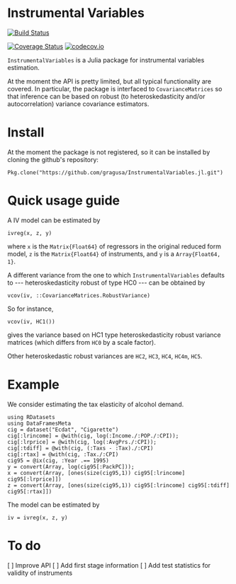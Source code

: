 # Instrumental Variables

[![Build Status](https://travis-ci.org/gragusa/InstrumentalVariables.jl.svg?branch=master)](https://travis-ci.org/gragusa/InstrumentalVariables.jl)

[![Coverage Status](https://coveralls.io/repos/gragusa/IntrumentalVariables.jl/badge.svg?branch=master&service=github)](https://coveralls.io/github/gragusa/IntrumentalVariables.jl?branch=master)
[![codecov.io](http://codecov.io/github/gragusa/IntrumentalVariables.jl/coverage.svg?branch=master)](http://codecov.io/github/gragusa/IntrumentalVariables.jl?branch=master)



`InstrumentalVariables` is a Julia package for instrumental variables estimation.

At the moment the API is pretty limited, but all typical functionality are covered. In particular, the package is interfaced to `CovarianceMatrices` so that inference can be based on robust (to heteroskedasticity and/or autocorrelation) variance covariance estimators.

# Install

At the moment the package is not registered, so it can be installed by cloning the github's repository:
```
Pkg.clone("https://github.com/gragusa/InstrumentalVariables.jl.git")
```

# Quick usage guide

A IV model can be estimated by

```
ivreg(x, z, y)
```
where `x` is the `Matrix{Float64}` of regressors in the original reduced form model, `z` is the `Matrix{Float64}` of instruments, and `y` is a `Array{Float64, 1}`.

A different variance from the one to which `InstrumentalVariables` defaults to --- heteroskedasticity robust of type HC0 --- can be obtained by
```
vcov(iv, ::CovarianceMatrices.RobustVariance)
```

So for instance,
```
vcov(iv, HC1())
```
gives the variance based on HC1 type heteroskedasticity robust variance matrices (which differs from `HC0` by a scale factor).

Other heteroskedastic robust variances are `HC2`, `HC3`, `HC4`, `HC4m`, `HC5`.

# Example

We consider estimating the tax elasticity of alcohol demand.

```
using RDatasets
using DataFramesMeta
cig = dataset("Ecdat", "Cigarette")
cig[:lrincome] = @with(cig, log(:Income./:POP./:CPI));
cig[:lrprice] = @with(cig, log(:AvgPrs./:CPI));
cig[:tdiff] = @with(cig, (:Taxs - :Tax)./:CPI)
cig[:rtax] = @with(cig, :Tax./:CPI)
cig95 = @ix(cig, :Year .== 1995)
y = convert(Array, log(cig95[:PackPC]));
x = convert(Array, [ones(size(cig95,1)) cig95[:lrincome] cig95[:lrprice]])
z = convert(Array, [ones(size(cig95,1)) cig95[:lrincome] cig95[:tdiff] cig95[:rtax]])
```

The model can be estimated by

```
iv = ivreg(x, z, y)
```

# To do

[ ] Improve API
[ ] Add first stage information
[ ] Add test statistics for validity of instruments
